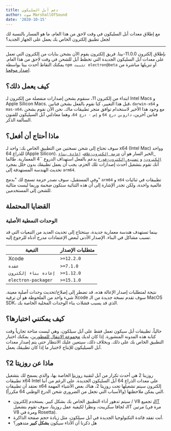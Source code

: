 ```yaml
---
title: دعم آبل السليكون
author: صوت MarshallOfSound
date: '2020-10-15'
---
```


مع إطلاق معدات أبل السليكون في وقت لاحق من هذا العام، ما هو المسار بالنسبة لك لجعل تطبيق إلكترون الخاص بك يعمل على الجهاز الجديد؟

---

بإطلاق إلكترون 11.0.0-بيتا. فريق إلكترون يقوم الآن بشحن بنايات من إلكترون التي تعمل على معدات آبل السليكون الجديدة التي تخطط آبل للشحن في وقت لاحق من هذا العام. يمكنك التقاط أحدث بيتا بواسطة `npm تثبيت electron@beta` أو تنزيلها مباشرة من [إصدار موقعنا](https://electronjs.org/releases/stable).

## كيف يعمل ذلك؟

ابتداء من إلكترون 11، سنقوم بشحن إصدارات منفصلة من إلكترون لـ Intel Macs و Apple Silicon Macs. قبل هذا التغيير، كنا نقوم بالفعل بشحن فنانين، `darwin-x64` و `mas-x64`، مع وجود هذا الأخير لاستخدام توافق متجر تطبيقات ماك. نحن الآن نقوم بشحن فنانين آخرين، `داروين درع 64` و `إس - درع 64`، وهما معادلتي آبل السيليكون للفنون السالفة الذكر.

## ماذا أحتاج أن أفعل؟

سوف تحتاج إلى شحن نسختين من التطبيق الخاص بك: واحد لـ x64 (Intel Mac) وواحد للذراع 64 (Apple Silicon). الخبر السار هو أن [`حزمة إلكترون-غلاف`](https://github.com/electron/electron-packager/)، [`إعادة بناء إلكترون-`](https://github.com/electron/electron-rebuild/) و [`تصنيع إلكترون-فورج`](https://github.com/electron-userland/electron-forge/) يدعم بالفعل استهداف الدروع ``4</code> المعمارية. طالما أنك تقوم بتشغيل أحدث إصدارات تلك الحزم، يجب أن يعمل تطبيقك بدون خلل بمجرد تحديث الهندسة المستهدفة إلى `arm64`.

وفي المستقبل، سوف نصدر حزمة تسمح لك "بدمج" `arm64` و `x64` تطبيقات في ثنائيات عالمية واحدة، ولكن تجدر الإشارة إلى أن هذه الثنائية ستكون _ضخمة_ وربما ليست مثالية للشحن إلى المستخدمين.

## القضايا المحتملة

### الوحدات النمطية الأصلية

بينما تستهدف هندسة معمارية جديدة، ستحتاج إلى تحديث العديد من التبعيات التي قد تسبب مشاكل في البناء. الإصدار الأدنى لبعض الإعتمادات مدرج أدناه للرجوع إليه.

| التبعية              | متطلبات الإصدار |
| -------------------- | --------------- |
| Xcode                | `>=12.2.0`   |
| `عقدة`               | `>=7.1.0`    |
| `إعادة بناء إلكترون` | `>=1.12.0`   |
| `electron-packager`  | `>=15.1.0`   |

نتيجة لمتطلبات إصدار الإعالة هذه، قد تضطر إلى إصلاح/تحديث وحدات أصلية معينة.  شيء واحد من الملحوظة هو أن ترقية Xcode سوف تقدم نسخة جديدة من الـ MacOS SDK، الذي قد يسبب فشلات بناء الوحدات المحلية الخاصة بك.


## كيف يمكنني اختبارها؟

حالياً، تطبيقات أبل سيكون تعمل فقط على آبل سيلكون، وهي ليست متاحة تجارياً وقت كتابة هذه المدونة المنشورة. إذا كان لديك [مجموعة الانتقال للمطورين](https://developer.apple.com/programs/universal/)، يمكنك اختبار التطبيق الخاص بك على ذلك. وبخلاف ذلك، سيتعين عليك الانتظار حتى يتم إصدار معدات آبل السيليكون للإنتاج لاختبار ما إذا كان تطبيقك يعمل.

## ماذا عن روزيتا 2؟

روزيتا 2 هي أحدث تكرار من آبل لتقنية [روزيتا](https://en.wikipedia.org/wiki/Rosetta_(software)) الخاصة بها، والذي يسمح لك بتشغيل تطبيقات x64 Intel على معدات الذراع 64 آبل السليكون الجديدة. على الرغم من أننا نعتقد أن تطبيقات x64 إلكترون سيتم تشغيلها تحت روزيتا 2، هناك بعض الأشياء المهمة التي يمكن ملاحظتها (والأسباب التي تجعل من الضروري شحن الدرع الوطني 64 مكرراً).

* سيتم تدهور أداء التطبيق الخاص بك بشكل كبير. يستخدم إلكترون / V8 تجميع [JIT](https://en.wikipedia.org/wiki/Just-in-time_compilation) لجافا سكريبت، ونظرا لكيفية عمل روزيتا، سوف تقوم بتشغيل JIT مرتين (مرة في V8 ومرة في Rosetta).
* أنت تفقد فائدة التكنولوجيا الجديدة في آبل سيلكون، مثل زيادة حجم صفحة الذاكرة.
* هل ذكرنا أن الأداء سيكون **بشكل كبير** متدهور؟
